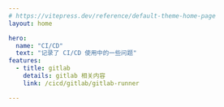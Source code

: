 ```yaml
---
# https://vitepress.dev/reference/default-theme-home-page
layout: home

hero:
  name: "CI/CD"
  text: "记录了 CI/CD 使用中的一些问题"
features:
  - title: gitlab
    details: gitlab 相关内容
    link: /cicd/gitlab/gitlab-runner

---
```

